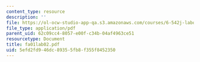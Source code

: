 ```yaml
---
content_type: resource
description: ''
file: https://ol-ocw-studio-app-qa.s3.amazonaws.com/courses/6-542j-laboratory-on-the-physiology-acoustics-and-perception-of-speech-fall-2005/5efd2fd946dc89355fb8f355f8452350_fa01lab02.pdf
file_type: application/pdf
parent_uid: 62c09cc4-8057-e00f-c34b-04af4963ce51
resourcetype: Document
title: fa01lab02.pdf
uid: 5efd2fd9-46dc-8935-5fb8-f355f8452350
---
```

